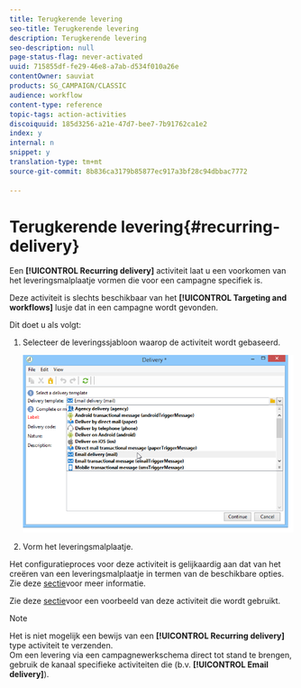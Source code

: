 ```yaml
---
title: Terugkerende levering
seo-title: Terugkerende levering
description: Terugkerende levering
seo-description: null
page-status-flag: never-activated
uuid: 715855df-fe29-46e8-a7ab-d534f010a26e
contentOwner: sauviat
products: SG_CAMPAIGN/CLASSIC
audience: workflow
content-type: reference
topic-tags: action-activities
discoiquuid: 185d3256-a21e-47d7-bee7-7b91762ca1e2
index: y
internal: n
snippet: y
translation-type: tm+mt
source-git-commit: 8b836ca3179b85877ec917a3bf28c94dbbac7772

---
```



# Terugkerende levering{#recurring-delivery}

Een **[!UICONTROL Recurring delivery]** activiteit laat u een voorkomen van het leveringsmalplaatje vormen die voor een campagne specifiek is.

Deze activiteit is slechts beschikbaar van het **[!UICONTROL Targeting and workflows]** lusje dat in een campagne wordt gevonden.

Dit doet u als volgt:

1. Selecteer de leveringssjabloon waarop de activiteit wordt gebaseerd.

   ![](assets/recurring_delivery_001.png)

1. Vorm het leveringsmalplaatje.

Het configuratieproces voor deze activiteit is gelijkaardig aan dat van het creëren van een leveringsmalplaatje in termen van de beschikbare opties. Zie deze [sectie](../../delivery/using/about-templates.md)voor meer informatie.

Zie deze [sectie](../../campaign/using/marketing-campaign-deliveries.md#creating-a-recurring-delivery-in-a-targeting-workflow)voor een voorbeeld van deze activiteit die wordt gebruikt.

>[!NOTE]
>
>Het is niet mogelijk een bewijs van een **[!UICONTROL Recurring delivery]** type activiteit te verzenden.\
>Om een levering via een campagnewerkschema direct tot stand te brengen, gebruik de kanaal specifieke activiteiten die (b.v. **[!UICONTROL Email delivery]**).

